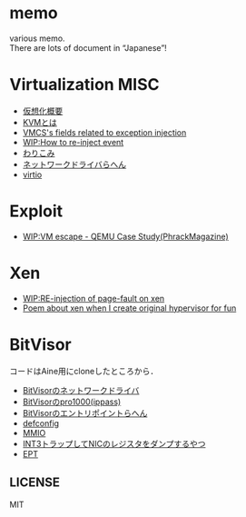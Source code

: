 # memo
various memo.  
There are lots of  document in “Japanese”!  

# Virtualization MISC
* [仮想化概要](./misc/virtualization.md)
* [KVMとは](./misc/kvm.md)
* [VMCS's fields related to exception injection](hv/injection-vmcs.md)
* [WIP:How to re-inject event](hv/how-to-re-inject-event.md)
* [わりこみ](hv/warikomi.md)
* [ネットワークドライバらへん](hv/nw_driver.md)
* [virtio](hv/virtio.md)

# Exploit
* [WIP:VM escape - QEMU Case Study(PhrackMagazine)](./exploit/vm-escape-qemu-case-study.md)

# Xen
* [WIP:RE-injection of page-fault on xen](hv/re-inject-pf-xen.md)
* [Poem about xen when I create original hypervisor for fun](hv/poem-about-xen.md)

# BitVisor
コードはAine用にcloneしたところから．
* [BitVisorのネットワークドライバ](bitvisor/nw_driver.md)
* [BitVisorのpro1000(ippass)](bitvisor/pro1000_ippass.md)
* [BitVisorのエントリポイントらへん](bitvisor/vmm_main.md)
* [defconfig](bitvisor/defconfig.md)
* [MMIO](bitvisor/mmio.md)
* [INT3トラップしてNICのレジスタをダンプするやつ](https://github.com/morimolymoly/pro1000bitvisor)
* [EPT](bitvisor/ept.md)

## LICENSE
MIT
